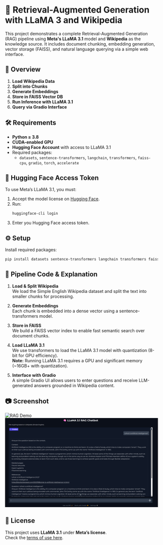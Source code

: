 # 🧠 Retrieval-Augmented Generation with LLaMA 3 and Wikipedia

This project demonstrates a complete Retrieval-Augmented Generation (RAG) pipeline using **Meta's LLaMA 3.1** model and **Wikipedia** as the knowledge source. It includes document chunking, embedding generation, vector storage (FAISS), and natural language querying via a simple web interface.

## 🚀 Overview

1. **Load Wikipedia Data**
2. **Split into Chunks**
3. **Generate Embeddings**
4. **Store in FAISS Vector DB**
5. **Run Inference with LLaMA 3.1**
6. **Query via Gradio Interface**

## 🛠 Requirements

- **Python ≥ 3.8**
- **CUDA-enabled GPU**
- **Hugging Face Account** with access to LLaMA 3.1
- Required packages:
  - `datasets`, `sentence-transformers`, `langchain`, `transformers`, `faiss-cpu`, `gradio`, `torch`, `accelerate`

## 🔐 Hugging Face Access Token

To use Meta’s LLaMA 3.1, you must:
1. Accept the model license on [Hugging Face](https://huggingface.co/meta-llama).
2. Run:
   ```bash
   huggingface-cli login
   ```
3. Enter you Hugging Face access token.

## ⚙️ Setup

Install required packages:
```bash
pip install datasets sentence-transformers langchain transformers faiss-cpu gradio torch accelerate
```

## 🧩 Pipeline Code & Explanation

1. **Load & Split Wikipedia**  
   We load the Simple English Wikipedia dataset and split the text into smaller chunks for processing.

2. **Generate Embeddings**  
   Each chunk is embedded into a dense vector using a sentence-transformers model.

3. **Store in FAISS**  
   We build a FAISS vector index to enable fast semantic search over document chunks.

4. **Load LLaMA 3.1**  
   We use transformers to load the LLaMA 3.1 model with quantization (8-bit for GPU efficiency).  
   **Note:** Running LLaMA 3.1 requires a GPU and significant memory (~16GB+ with quantization).

5. **Interface with Gradio**  
   A simple Gradio UI allows users to enter questions and receive LLM-generated answers grounded in Wikipedia content.

## 📷 Screenshot

![RAG Demo](images/rag_demo.png)
![RAG Demo](images/rag_demo2.png)

## 📄 License

This project uses **LLaMA 3.1** under **Meta’s license**.  
Check the [terms of use here](https://huggingface.co/meta-llama).